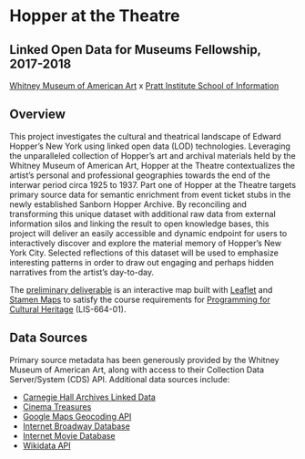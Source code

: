 # Hopper at the Theatre

## Linked Open Data for Museums Fellowship, 2017-2018
[Whitney Museum of American Art](https://whitney.org/) x [Pratt Institute School of Information](https://www.pratt.edu/academics/information/)

## Overview
This project investigates the cultural and theatrical landscape of Edward Hopper’s New York using linked open data (LOD) technologies. Leveraging the unparalleled collection of Hopper’s art and archival materials held by the Whitney Museum of American Art, Hopper at the Theatre contextualizes the artist’s personal and professional geographies towards the end of the interwar period circa 1925 to 1937. Part one of Hopper at the Theatre targets primary source data for semantic enrichment from event ticket stubs in the newly established Sanborn Hopper Archive. By reconciling and transforming this unique dataset with additional raw data from external information silos and linking the result to open knowledge bases, this project will deliver an easily accessible and dynamic endpoint for users to interactively discover and explore the material memory of Hopper’s New York City. Selected reflections of this dataset will be used to emphasize interesting patterns in order to draw out engaging and perhaps hidden narratives from the artist’s day-to-day.

The [preliminary deliverable](https://reganartinfo.github.io/hopper/) is an interactive map built with [Leaflet](http://leafletjs.com/) and [Stamen Maps](http://maps.stamen.com/) to satisfy the course requirements for [Programming for Cultural Heritage](http://pfch.nyc/) (LIS-664-01). 

## Data Sources
Primary source metadata has been generously provided by the Whitney Museum of American Art, along with access to their Collection Data Server/System (CDS) API. Additional data sources include:
* [Carnegie Hall Archives Linked Data](https://github.com/CarnegieHall/linked-data)
* [Cinema Treasures](http://cinematreasures.org/)
* [Google Maps Geocoding API](https://developers.google.com/maps/documentation/geocoding/start)
* [Internet Broadway Database](https://www.ibdb.com/)
* [Internet Movie Database](https://www.imdb.com/)
* [Wikidata API](https://www.wikidata.org/w/api.php)